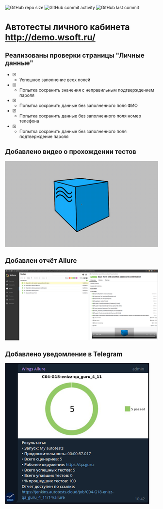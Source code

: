![GitHub repo size](https://img.shields.io/github/repo-size/dandreyanov/messaging_lk?style=flat-square) ![GitHub commit activity](https://img.shields.io/github/commit-activity/y/dandreyanov/messaging_lk?style=flat-square) ![GitHub last commit](https://img.shields.io/github/last-commit/dandreyanov/messaging_lk?style=flat-square)
# Автотесты личного кабинета http://demo.wsoft.ru/
## Реализованы проверки страницы "Личные данные"
- [X] - Успешное заполнение всех полей
- [X] - Попытка сохранить значения с неправильным подтверждением пароля
- [X] - Попытка сохранить данные без заполненного поля ФИО
- [X] - Попытка сохранить данные без заполненного поля номер телефона
- [X] - Попытка сохранить данные без заполненного поля подтверждение пароля

## Добавлено видео о прохождении тестов
![Video](src/test/resources/files/Video.gif)

## Добавлен отчёт Allure
![Allure](src/test/resources/files/Allure.png)

## Добавлено уведомление в Telegram
![Telegram](src/test/resources/files/Telegram_notify.png)
